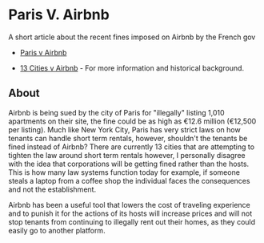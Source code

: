 # Paris V. Airbnb
A short article about the recent fines imposed on Airbnb by the French gov
* [Paris v Airbnb](https://techcrunch.com/2019/02/11/paris-sues-airbnb-for-illegal-listings-and-seeks-14-2-million/)

* [13 Cities v Airbnb](https://techcrunch.com/2019/02/11/paris-sues-airbnb-for-illegal-listings-and-seeks-14-2-million/)  - For more information and historical background.
## About

Airbnb is being sued by the city of Paris for "illegally" listing 1,010 apartments on their site, the fine could be as high as €12.6 million (€12,500 per listing). Much like New York City, Paris has very strict laws on how tenants can handle short term rentals, however, shouldn't the tenants be fined instead of Airbnb?  There are currently 13 cities that are attempting to tighten the law around short term rentals however, I personally disagree with the idea that corporations will be getting fined rather than the hosts. This is how many law systems function today for example, if someone steals a laptop from a coffee shop the individual faces the consequences and not the establishment.

Airbnb has been a useful tool that lowers the cost of traveling experience and to punish it for the actions of its hosts will increase prices and will not stop tenants from continuing to illegally rent out their homes, as they could easily go to another platform.
